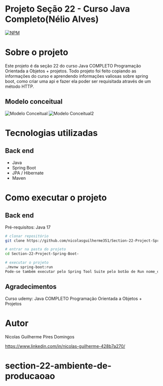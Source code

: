 # Projeto Seção 22 - Curso Java Completo(Nélio Alves)
[![NPM](https://img.shields.io/npm/l/react)](https://github.com/nicolasguilherme351/Section-22-Project-Spring-Boot-/blob/main/LICENSE) 

# Sobre o projeto

Este projeto é da seção 22 do curso Java COMPLETO Programação Orientada a Objetos + projetos. Todo projeto foi feito copiando as informações
do curso e aprendendo informações valiosas sobre spring boot, como criar uma api e fazer ela poder ser requisitada através de um método
HTTP.


## Modelo conceitual
![Modelo Conceitual](https://github.com/nicolasguilherme351/assets/blob/main/modeloConceitual1.png)
![Modelo Conceitual2](https://github.com/nicolasguilherme351/assets/blob/main/modeloConceitual2.png)

# Tecnologias utilizadas
## Back end
- Java
- Spring Boot
- JPA / Hibernate
- Maven

# Como executar o projeto

## Back end
Pré-requisitos: Java 17

```bash
# clonar repositório
git clone https://github.com/nicolasguilherme351/Section-22-Project-Spring-Boot-

# entrar na pasta do projeto 
cd Section-22-Project-Spring-Boot-

# executar o projeto
./mvnw spring-boot:run
Pode-se também executar pelo Spring Tool Suite pelo botão de Run nome_da_aplicação.

```
## Agradecimentos
Curso udemy: Java COMPLETO Programação Orientada a Objetos + Projetos

# Autor

Nicolas Guilherme Pires Domingos

https://www.linkedin.com/in/nicolas-guilherme-428b7a270/

# section-22-ambiente-de-producaoao
